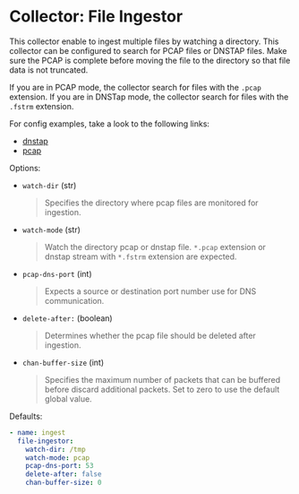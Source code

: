 # Collector: File Ingestor

This collector enable to ingest multiple  files by watching a directory.
This collector can be configured to search for PCAP files or DNSTAP files.
Make sure the PCAP is complete before moving the file to the directory so that file data is not truncated. 

If you are in PCAP mode, the collector search for files with the `.pcap` extension.
If you are in DNSTap mode, the collector search for files with the `.fstrm` extension.

For config examples, take a look to the following links:

- [dnstap](../examples/use-case-14.yml)
- [pcap](../examples/use-case-15.yml)

Options:

* `watch-dir` (str)
  > Specifies the directory where pcap files are monitored for ingestion.

* `watch-mode` (str)
  >  Watch the directory pcap or dnstap file. `*.pcap` extension or dnstap stream with `*.fstrm` extension are expected.

* `pcap-dns-port` (int)
  > Expects a source or destination port number use for DNS communication.

* `delete-after:` (boolean)
  > Determines whether the pcap file should be deleted after ingestion.

* `chan-buffer-size` (int)
  > Specifies the maximum number of packets that can be buffered before discard additional packets.
  > Set to zero to use the default global value.

Defaults:

```yaml
- name: ingest
  file-ingestor:
    watch-dir: /tmp
    watch-mode: pcap
    pcap-dns-port: 53
    delete-after: false
    chan-buffer-size: 0
```
